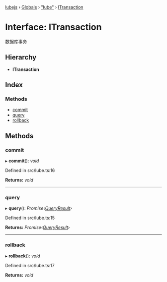 [lubejs](../README.md) › [Globals](../globals.md) › ["lube"](../modules/_lube_.md) › [ITransaction](_lube_.itransaction.md)

# Interface: ITransaction

数据库事务

## Hierarchy

* **ITransaction**

## Index

### Methods

* [commit](_lube_.itransaction.md#commit)
* [query](_lube_.itransaction.md#query)
* [rollback](_lube_.itransaction.md#rollback)

## Methods

###  commit

▸ **commit**(): *void*

Defined in src/lube.ts:16

**Returns:** *void*

___

###  query

▸ **query**(): *Promise‹[QueryResult](_executor_.queryresult.md)›*

Defined in src/lube.ts:15

**Returns:** *Promise‹[QueryResult](_executor_.queryresult.md)›*

___

###  rollback

▸ **rollback**(): *void*

Defined in src/lube.ts:17

**Returns:** *void*
